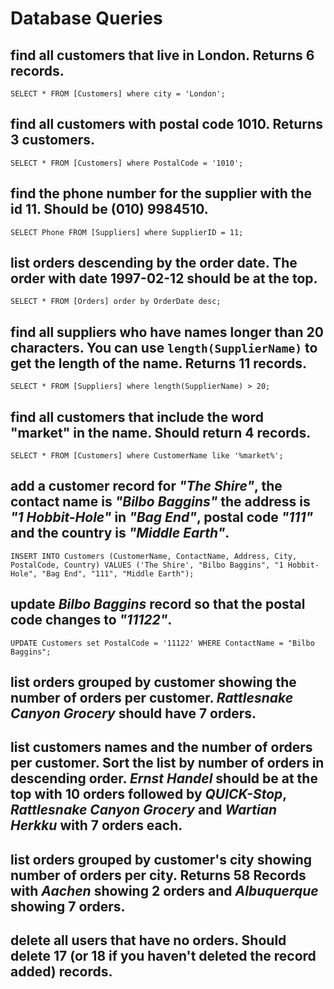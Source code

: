 # Database Queries

## find all customers that live in London. Returns 6 records.

`SELECT * FROM [Customers] where city = 'London';`

## find all customers with postal code 1010. Returns 3 customers.

`SELECT * FROM [Customers] where PostalCode = '1010';`

## find the phone number for the supplier with the id 11. Should be (010) 9984510.

`SELECT Phone FROM [Suppliers] where SupplierID = 11;`

## list orders descending by the order date. The order with date 1997-02-12 should be at the top.

`SELECT * FROM [Orders] order by OrderDate desc;`

## find all suppliers who have names longer than 20 characters. You can use `length(SupplierName)` to get the length of the name. Returns 11 records.

`SELECT * FROM [Suppliers] where length(SupplierName) > 20;`

## find all customers that include the word "market" in the name. Should return 4 records.

`SELECT * FROM [Customers] where CustomerName like '%market%';`

## add a customer record for _"The Shire"_, the contact name is _"Bilbo Baggins"_ the address is _"1 Hobbit-Hole"_ in _"Bag End"_, postal code _"111"_ and the country is _"Middle Earth"_.

`INSERT INTO Customers (CustomerName, ContactName, Address, City, PostalCode, Country) VALUES ('The Shire', "Bilbo Baggins", "1 Hobbit-Hole", "Bag End", "111", "Middle Earth");`

## update _Bilbo Baggins_ record so that the postal code changes to _"11122"_.

`UPDATE Customers set PostalCode = '11122' WHERE ContactName = "Bilbo Baggins";`

## list orders grouped by customer showing the number of orders per customer. _Rattlesnake Canyon Grocery_ should have 7 orders.

## list customers names and the number of orders per customer. Sort the list by number of orders in descending order. _Ernst Handel_ should be at the top with 10 orders followed by _QUICK-Stop_, _Rattlesnake Canyon Grocery_ and _Wartian Herkku_ with 7 orders each.

## list orders grouped by customer's city showing number of orders per city. Returns 58 Records with _Aachen_ showing 2 orders and _Albuquerque_ showing 7 orders.

## delete all users that have no orders. Should delete 17 (or 18 if you haven't deleted the record added) records.
